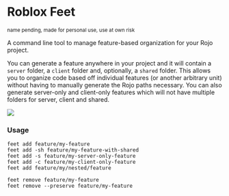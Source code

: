 # Roblox Feet

<sup>name pending, made for personal use, use at own risk</sup>

A command line tool to manage feature-based organization for your Rojo project.

You can generate a feature anywhere in your project and it will contain a `server` folder, a `client` folder and, optionally, a `shared` folder. This allows you to organize code based off individual features (or another arbitrary unit) without having to manually generate the Rojo paths necessary. You can also generate server-only and client-only features which will not have multiple folders for server, client and shared.

![](https://i.imgur.com/42DWuIE.png)

### Usage

```
feet add feature/my-feature
feet add -sh feature/my-feature-with-shared
feet add -s feature/my-server-only-feature
feet add -c feature/my-client-only-feature
feet add feature/my/nested/feature

feet remove feature/my-feature
feet remove --preserve feature/my-feature
```
